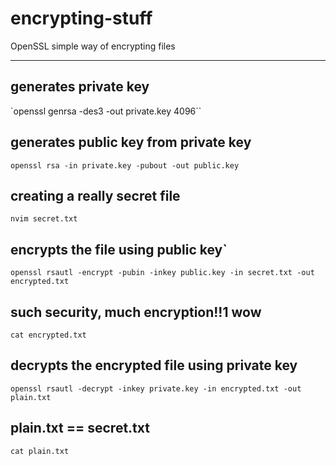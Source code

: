 # encrypting-stuff
OpenSSL simple way of encrypting files

---

## generates private key
`openssl genrsa -des3 -out private.key 4096``
## generates public key from private key
`openssl rsa -in private.key -pubout -out public.key`
## creating a really secret file
`nvim secret.txt`
## encrypts the file using public key`
`openssl rsautl -encrypt -pubin -inkey public.key -in secret.txt -out encrypted.txt`
## such security, much encryption!!1 wow
`cat encrypted.txt`
## decrypts the encrypted file using private key
`openssl rsautl -decrypt -inkey private.key -in encrypted.txt -out plain.txt`
## plain.txt == secret.txt
`cat plain.txt`
